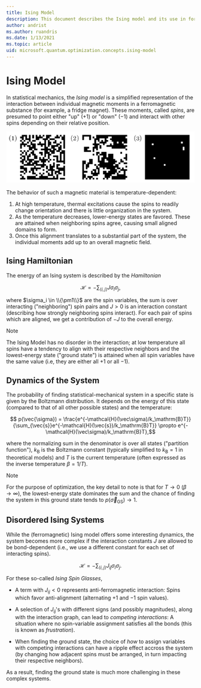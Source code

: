 ```yaml
---
title: Ising Model
description: This document describes the Ising model and its use in formulating optimization problems.
author: andrist
ms.author: ruandris
ms.date: 1/13/2021
ms.topic: article
uid: microsoft.quantum.optimization.concepts.ising-model
---
```


# Ising Model

In statistical mechanics, the *Ising model* is a simplified representation of
the interaction between individual magnetic moments in a ferromagnetic
substance (for example, a fridge magnet). These moments, called *spins*, are presumed to
point either "up" ($+1$) or "down" ($-1$) and interact with other spins
depending on their relative position.

![2D Ising model states at different temperatures](./media/optimization-ising-model.png)

The behavior of such a magnetic material is temperature-dependent:

1. At high temperature, thermal excitations cause the spins to readily
   change orientation and there is little organization in the system.
2. As the temperature decreases, lower-energy states are favored. These
   are attained when neighboring spins agree, causing small aligned domains to
   form.
3. Once this alignment translates to a substantial part of the system, the
   individual moments add up to an overall magnetic field.

## Ising Hamiltonian

The energy of an Ising system is described by the *Hamiltonian*

$$ \mathcal{H} = -\sum_{\langle i,j\rangle} J \sigma_i\sigma_j, $$

where $\sigma_i \in \\{\pm1\\}$ are the spin variables, the sum is over
interacting ("neighboring") spin pairs and $J>0$ is an interaction constant
(describing how strongly neighboring spins interact). For each pair of spins
which are aligned, we get a contribution of $-J$ to the overall energy.

> [!NOTE]
> The Ising Model has no disorder in the interaction; at low temperature
> all spins have a tendency to align with their respective neighbors and
> the lowest-energy state ("ground state") is attained when all spin
> variables have the same value (i.e, they are either all $+1$ or all $-1$).

## Dynamics of the System

The probability of finding statistical-mechanical system in a specific state is
given by the Boltzmann distribution. It depends on the energy of this state
(compared to that of all other possible states) and the temperature:

$$ p(\vec{\sigma}) = \frac{e^{-\mathcal{H}(\vec\sigma)/k_\mathrm{B}T}}{\sum_{\vec{s}}e^{-\mathcal{H}(\vec{s})/k_\mathrm{B}T}} \propto e^{-\mathcal{H}(\vec\sigma)/k_\mathrm{B}T},$$

where the normalizing sum in the denominator is over all states ("partition
function"), $k_\mathrm{B}$ is the Boltzmann constant (typically simplified to
$k_\mathrm{B}=1$ in theoretical models) and $T$ is the current temperature (often
expressed as the inverse temperature $\beta = 1/T$).

> [!NOTE]
> For the purpose of optimization, the key detail to note is that for $T\to 0$
> ($\beta\to\infty$), the lowest-energy state dominates the sum and the chance
> of finding the system in this ground state tends to
> $p(\vec\sigma_{\mathrm{GS}})\to 1$.

## Disordered Ising Systems

While the (ferromagnetic) Ising model offers some interesting dynamics,
the system becomes more complex if the interaction constants $J$ are
allowed to be bond-dependent (i.e., we use a different constant for
each set of interacting spins).

$$ \mathcal{H} = -\sum_{\langle i,j\rangle} J_{ij} \sigma_i\sigma_j. $$

For these so-called *Ising Spin Glasses*,

* A term with $J_{ij}<0$ represents anti-ferromagnetic interaction: 
  Spins which favor anti-alignment (alternating $+1$ and $-1$ spin values).

* A selection of $J_{ij}$'s with different signs (and possibly magnitudes),
  along with the interaction graph, can lead to *competing interactions*:
  A situation where no spin-variable assignment satisfies all the bonds
  (this is known as *frustration*).

* When finding the ground state, the choice of *how* to assign variables
  with competing interactions can have a ripple effect accross the system
  (by changing how adjacent spins must be arranged, in turn impacting
  their respective neighbors).

As a result, finding the ground state is much more challenging in these
complex systems.
